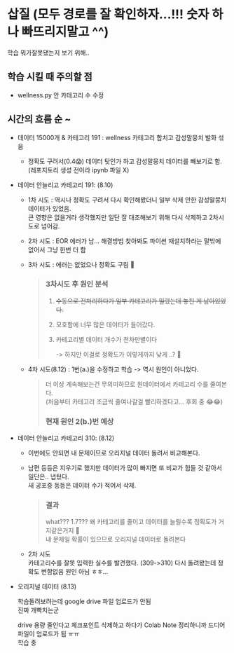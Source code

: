 # 삽질 (모두 경로를 잘 확인하자...!!! 숫자 하나 빠뜨리지말고 ^^)

학습 뭐가잘못됐는지 보기 위해..  
## 학습 시킬 때 주의할 점
* wellness.py 안 카테고리 수 수정
  
## 시간의 흐름 순 ~
* 데이터 15000개 & 카테고리 191 : wellness 카테고리 합치고 감성말뭉치 발화 섞음
  - 정확도 구려서(0.4😱) 데이터 탓인가 하고 감성말뭉치 데이터를 빼보기로 함. (레포지토리 생성 전이라 ipynb 파일 X)

* 데이터 안늘리고 카테고리 191: (8.10)
  - 1차 시도 : 역시나 정확도 구려서 다시 확인해봤더니 일부 삭제 안한 감성말뭉치 데이터가 있었음.  
     큰 영향은 없을거라 생각했지만 일단 잘 대조해보기 위해 다시 삭제하고 2차시도로 넘어감.
    
  - 2차 시도 : EOR 에러가 남... 해결방법 찾아봐도 파이썬 재설치하라는 말밖에 없어서 그냥 한번 더 함
  - 3차 시도 : 에러는 없었으나 정확도 구림 🤔
    > ### 3차시도 후 원인 분석
    >  1. ~~수동으로 전처리하다가 일부 카테고리가 밀렸는데 놓친 게 남아있었다.~~
    >  2. 모호함에 너무 많은 데이터가 들어갔다.
    >  3. 카테고리별 데이터 개수가 천차만별이다
    >     
    >      -> 하지만 이걸로 정확도가 이렇게까지 낮게 ..? 🤔

  - 4차 시도(8.12) : 1번(a.)을 수정하고 학습 -> 역시 원인이 아니었다.  
     > 더 이상 계속해보는건 무의미하므로 원데이터에서 카테고리 수를 줄여본다.  
     > (처음부터 카테고리 조금씩 줄여나갈걸 빨리하겠다고... 후회 중 😂😂)  
     > ### 현재 원인 2(b.)번 예상
  
* 데이터 안늘리고 카테고리 310: (8.12)
  - 이번에도 안되면 내 문제이므로 오리지널 데이터 돌려서 비교해본다.  
     
  - 남편 등등은 지우기로 했지만 데이터가 많이 빠지면 또 비교가 힘들 것 같아서 일단은.. 냅뒀다.     
  새 공포증 등등은 데이터 수가 적어서 삭제. 
    
    > ### 결과
    > what??? 1.7??? 왜 카테고리를 줄이고 데이터를 늘릴수록 정확도가 거지같은거지 🥶  
    > 내 문제일 확률이 있으므로 오리지널 데이터로 돌려본다  
  - 2차 시도  
    카테고리수를 잘못 입력한 실수를 발견했다. (309->310) 다시 돌려봤는데 정확도 변함없음 원인 아님 ㅎㅎ...

* 오리지널 데이터 (8.13)  
      
  학습돌려보려는데 google drive 파일 업로드가 안됨  
  진짜 개빡치는군  
    
  drive 용량 줄인다고 체크포인트 삭제하고 하다가 Colab Note 정리하니까 드디어 파일이 업로드가 됨 ㅠㅠ  
  학습 중
  
  
  
   
